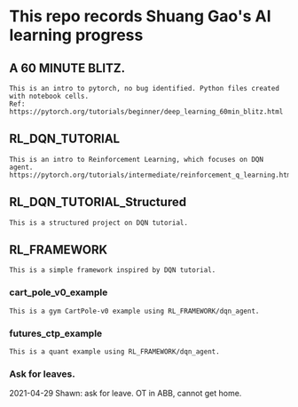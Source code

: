 # This repo records Shuang Gao's AI learning progress

## A 60 MINUTE BLITZ.

    This is an intro to pytorch, no bug identified. Python files created with notebook cells.
    Ref: https://pytorch.org/tutorials/beginner/deep_learning_60min_blitz.html

## RL_DQN_TUTORIAL

    This is an intro to Reinforcement Learning, which focuses on DQN agent.
    https://pytorch.org/tutorials/intermediate/reinforcement_q_learning.html

## RL_DQN_TUTORIAL_Structured

    This is a structured project on DQN tutorial.

## RL_FRAMEWORK

    This is a simple framework inspired by DQN tutorial.

### cart_pole_v0_example

    This is a gym CartPole-v0 example using RL_FRAMEWORK/dqn_agent.

### futures_ctp_example

    This is a quant example using RL_FRAMEWORK/dqn_agent.

### Ask for leaves.

2021-04-29 Shawn: ask for leave. OT in ABB, cannot get home.
